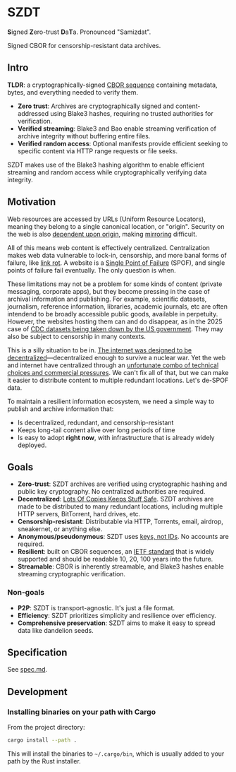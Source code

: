 # SZDT

**S**igned **Z**ero-trust **D**a**T**a. Pronounced "Samizdat".

Signed CBOR for censorship-resistant data archives.

## Intro

**TLDR**: a cryptographically-signed [CBOR sequence](https://www.rfc-editor.org/rfc/rfc8742.html) containing metadata, bytes, and everything needed to verify them.

- **Zero trust**: Archives are cryptographically signed and content-addressed using Blake3 hashes, requiring no trusted authorities for verification.
- **Verified streaming**: Blake3 and Bao enable streaming verification of archive integrity without buffering entire files.
- **Verified random access**: Optional manifests provide efficient seeking to specific content via HTTP range requests or file seeks.

SZDT makes use of the Blake3 hashing algorithm to enable efficient streaming and random access while cryptographically verifying data integrity.

## Motivation

Web resources are accessed by URLs (Uniform Resource Locators), meaning they belong to a single canonical location, or "origin". Security on the web is also [dependent upon origin](https://developer.mozilla.org/en-US/docs/Web/Security/Same-origin_policy), making [mirroring](https://en.wikipedia.org/wiki/Mirror_site) difficult.

All of this means web content is effectively centralized. Centralization makes web data vulnerable to lock-in, censorship, and more banal forms of failure, like [link rot](https://en.wikipedia.org/wiki/Link_rot). A website is a [Single Point of Failure](https://en.wikipedia.org/wiki/Single_point_of_failure) (SPOF), and single points of failure fail eventually. The only question is when.

These limitations may not be a problem for some kinds of content (private messaging, corporate apps), but they become pressing in the case of archival information and publishing. For example, scientific datasets, journalism, reference information, libraries, academic journals, etc are often intendend to be broadly accessible public goods, available in perpetuity. However, the websites hosting them can and do disappear, as in the 2025 case of [CDC datasets being taken down by the US government](https://www.theatlantic.com/health/archive/2025/01/cdc-dei-scientific-data/681531/). They may also be subject to censorship in many contexts.

This is a silly situation to be in. [The internet was designed to be decentralized](https://newsletter.squishy.computer/p/decentralization-enables-permissionless)—decentralized enough to survive a nuclear war. Yet the web and internet have centralized through an [unfortunate combo of technical choices and commercial pressures](https://newsletter.squishy.computer/i/65395829/redecentralizing-the-web). We can't fix all of that, but we can make it easier to distribute content to multiple redundant locations. Let's de-SPOF data.

To maintain a resilient information ecosystem, we need a simple way to publish and archive information that:

- Is decentralized, redundant, and censorship-resistant
- Keeps long-tail content alive over long periods of time
- Is easy to adopt **right now**, with infrastructure that is already widely deployed.

## Goals

- **Zero-trust**: SZDT archives are verified using cryptographic hashing and public key cryptography. No centralized authorities are required.
- **Decentralized**: [Lots Of Copies Keeps Stuff Safe](https://www.lockss.org/). SZDT archives are made to be distributed to many redundant locations, including multiple HTTP servers, BitTorrent, hard drives, etc.
- **Censorship-resistant**: Distributable via HTTP, Torrents, email, airdrop, sneakernet, or anything else.
- **Anonymous/pseudonymous**: SZDT uses [keys, not IDs](https://newsletter.squishy.computer/i/60168330/keys-not-ids-toward-personal-illegibility). No accounts are required.
- **Resilient**: built on CBOR sequences, an [IETF standard](https://cbor.io/spec.html) that is widely supported and should be readable 10, 20, 100 years into the future.
- **Streamable**: CBOR is inherently streamable, and Blake3 hashes enable streaming cryptographic verification.

### Non-goals

- **P2P**: SZDT is transport-agnostic. It's just a file format.
- **Efficiency**: SZDT prioritizes simplicity and resilience over efficiency.
- **Comprehensive preservation**: SZDT aims to make it easy to spread data like dandelion seeds.

## Specification

See [spec.md](./spec.md).

## Development

### Installing binaries on your path with Cargo

From the project directory:

```bash
cargo install --path .
```

This will install the binaries to `~/.cargo/bin`, which is usually added to your path by the Rust installer.
